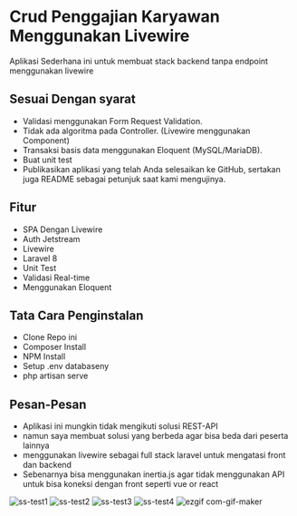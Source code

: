 # Crud Penggajian Karyawan Menggunakan Livewire

Aplikasi Sederhana ini untuk membuat stack backend tanpa endpoint menggunakan livewire

## Sesuai Dengan syarat
* Validasi menggunakan Form Request Validation.
* Tidak ada algoritma pada Controller. (Livewire menggunakan Component)
* Transaksi basis data menggunakan Eloquent (MySQL/MariaDB).
* Buat unit test
 * Publikasikan aplikasi yang telah Anda selesaikan ke GitHub, sertakan juga README sebagai petunjuk saat kami mengujinya.

## Fitur
* SPA Dengan Livewire
* Auth Jetstream
* Livewire
* Laravel 8
* Unit Test
* Validasi Real-time
* Menggunakan Eloquent

## Tata Cara Penginstalan
* Clone Repo ini
* Composer Install
* NPM Install
* Setup .env databaseny
* php artisan serve

## Pesan-Pesan
* Aplikasi ini mungkin tidak mengikuti solusi REST-API
* namun saya membuat solusi yang berbeda agar bisa beda dari peserta lainnya
* menggunakan livewire sebagai full stack laravel untuk mengatasi front dan backend
* Sebenarnya bisa menggunakan inertia.js agar tidak menggunakan API untuk bisa koneksi dengan front seperti vue or react

![ss-test1](https://user-images.githubusercontent.com/45778661/148633950-7ab01c64-5598-4b47-8520-8a441fdefc6f.png)
![ss-test2](https://user-images.githubusercontent.com/45778661/148633954-35bb5b2f-2c8f-4983-a57d-c784717b7f99.png)
![ss-test3](https://user-images.githubusercontent.com/45778661/148633956-72af5420-d7e6-4690-9e3b-270e4b719aab.png)
![ss-test4](https://user-images.githubusercontent.com/45778661/148633957-88611c44-a95f-4b71-87de-60ead858edf1.png)
![ezgif com-gif-maker](https://user-images.githubusercontent.com/45778661/148633969-28097565-3db6-43e4-8fc9-ad2760cbea60.gif)

